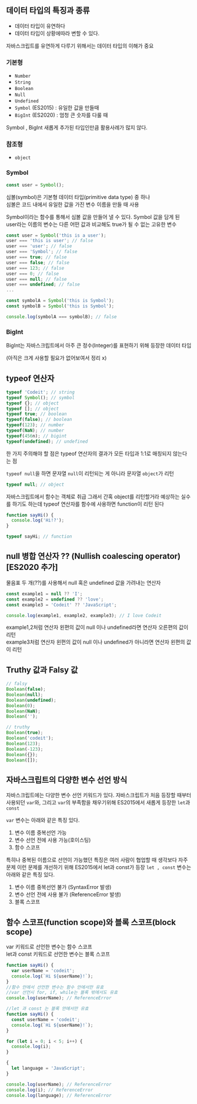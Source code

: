 ## 데이터 타입의 특징과 종류 
<ul>
    <li>데이터 타입이 유연하다</li>
    <li>데이터 타입이 상황에따라 변할 수 있다.</li>
</ul>

자바스크립트를 유연하게 다루기 위해서는 데이터 타입의 이해가 중요


### 기본형
<ul>
    <li><code>Number</code></li>
    <li><code>String</code></li>
    <li><code>Boolean</code></li>
    <li><code>Null</code></li>
    <li><code>Undefined</code></li>
    <li><code>Symbol</code> (ES2015) : 유일한 값을 만들때</li>
    <li><code>BigInt</code> (ES2020) : 엄청 큰 숫자를 다룰 때</li>
</ul>

Symbol , BigInt 새롭게 추가된 타입인만큼 활용사례가 많지 않다.

### 참조형 
<ul>
    <li><code>object</code></li>
</ul>

### Symbol
```javascript
const user = Symbol();
```
심볼(symbol)은 기본형 데이터 타입(primitive data type) 중 하나<br/>
심볼은 코드 내에서 유일한 값을 가진 변수 이름을 만들 때 사용

Symbol이라는 함수를 통해서 심볼 값을 만들어 낼 수 있다.
Symbol 값을 담게 된 user라는 이름의 변수는 다른 어떤 값과 비교해도 true가 될 수 없는 고유한 변수
```javascript
const user = Symbol('this is a user');
user === 'this is user'; // false
user === 'user'; // false
user === 'Symbol'; // false
user === true; // false
user === false; // false
user === 123; // false
user === 0; // false
user === null; // false
user === undefined; // false
...

const symbolA = Symbol('this is Symbol');
const symbolB = Symbol('this is Symbol');

console.log(symbolA === symbolB); // false
```


### BigInt

BigInt는 자바스크립트에서 아주 큰 정수(Integer)를 표현하기 위해 등장한 데이터 타입

(아직은 크게 사용할 필요가 없어보여서 정리 x)


## typeof 연산자
```javascript
typeof 'Codeit'; // string
typeof Symbol(); // symbol
typeof {}; // object
typeof []; // object
typeof true; // boolean
typeof(false); // boolean
typeof(123); // number
typeof(NaN); // number
typeof(456n); // bigint
typeof(undefined); // undefined
```
한 가지 주의해야 할 점은 typeof 연산자의 결과가 모든 타입과 1:1로 매칭되지 않는다는 점

<code>typeof null</code>을 하면 문자열 <code>null</code>이 리턴되는 게 아니라 문자열 <code>object</code>가 리턴
```javascript
typeof null; // object
```
자바스크립트에서 함수는 객체로 취급 그래서 간혹 object를 리턴할거라 예상하는 실수를 하기도 하는데 typeof 연산자를 함수에 사용하면 function이 리턴 된다

```javascript
function sayHi() {
  console.log('Hi!?');
}

typeof sayHi; // function
```


## null 병합 연산자 ?? (Nullish coalescing operator) [ES2020 추가]
물음표 두 개(??)를 사용해서 null 혹은 undefined 값을 가려내는 연산자 

```javascript
const example1 = null ?? 'I';
const example2 = undefined ?? 'love';
const example3 = 'Codeit' ?? 'JavaScript';

console.log(example1, example2, example3); // I love Codeit
```

example1,2처럼 연산자 왼편의 값이 null 이나 undefined라면 연산자 오른편의 값이 리턴<br/>
example3처럼 연산자 왼편의 값이 null 이나 undefined가 아니라면 연산자 왼편의 값이 리턴

## Truthy 값과 Falsy 값
```javascript
// falsy
Boolean(false);
Boolean(null);
Boolean(undefined);
Boolean(0);
Boolean(NaN);
Boolean('');

// truthy
Boolean(true);
Boolean('codeit');
Boolean(123);
Boolean(-123);
Boolean({});
Boolean([]);
```


## 자바스크립트의 다양한 변수 선언 방식
자바스크립트에는 다양한 변수 선언 키워드가 있다. 자바스크립트가 처음 등장할 때부터 사용되던 <code>var</code>와, 그리고 <code>var</code>의 부족함을 채우기위해 ES2015에서 새롭게 등장한 <code>let</code>과 <code>const</code>

<code>var</code> 변수는 아래와 같은 특징 있다.
<ol>
    <li>변수 이름 중복선언 가능</li>
    <li>변수 선언 전에 사용 가능(호이스팅)</li>
    <li>함수 스코프</li>
</ol>

특히나 중복된 이름으로 선언이 가능했던 특징은 여러 사람이 협업할 때 생각보다 자주 문제
이런 문제를 개선하기 위해 ES2015에서 let과 const가 등장
<code>let , const</code> 변수는 아래와 같은 특징 있다.
<ol>
    <li>변수 이름 중복선언 불가 (SyntaxError 발생)</li>
    <li>변수 선언 전에 사용 불가 (ReferenceError 발생)</li>
    <li>블록 스코프</li>
</ol>

## 함수 스코프(function scope)와 블록 스코프(block scope)

var 키워드로 선언한 변수는 함수 스코프 <br/>
let과 const 키워드로 선언한 변수는 블록 스코프
```javascript
function sayHi() {
  var userName = 'codeit';
  console.log(`Hi ${userName}!`);
}
//함수 안에서 선언한 변수는 함수 안에서만 유효
//var 선언시 for, if, while는 블록 밖에서도 유효
console.log(userName); // ReferenceError
```


```javascript
//let 과 const 는 블록 안에서만 유효
function sayHi() {
  const userName = 'codeit';
  console.log(`Hi ${userName}!`);
}

for (let i = 0; i < 5; i++) {
  console.log(i);
}

{
  let language = 'JavaScript';
}

console.log(userName); // ReferenceError
console.log(i); // ReferenceError
console.log(language); // ReferenceError
```